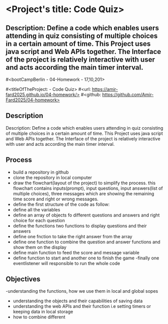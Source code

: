 # <Project's title: Code Quiz>

## Description: Define a code which enables users attending in quiz consisting of multiple choices in a certain amount of time. This Project uses java script and Web APIs together. The Interface of the project is relatively interactive with user and acts according the main timer interval.

#<bootCampBerlin - 04-Homework - 17,10,201>

#<titleOfTheProject: - Code Quiz>
#<url: https://amir-fard2025.github.io/04-homework/>
#<github: https://github.com/Amir-Fard2025/04-homework>

## Description

Description: Define a code which enables users attending in quiz consisting of multiple choices in a certain amount of time. This Project uses java script and Web APIs together. The Interface of the project is relatively interactive with user and acts according the main timer interval.

## Process

- build a repository in github
- clone the repository in local computer
- draw the flowchart(layout of the project) to simplify the process. this flowchart contains inputs(prompt), input questions, input answers(list of multiple choices), three messages which are showing the remaining time score and right or wrong messages.
- define the first structure of the code as follow:
- define all the variables
- define an array of objects fo different questions and answers and right choice for each question
- define the functions two functions to display questions and their answers
- define one fnction to take the right answer from the array
- define one function to combine the question and answer functions and show them on the display
- define main function to feed the score and message variable
- define function to start and another one to finish the game
  -finally one eventlistener will responsible to run the whole code

## Objectives

-understanding the functions, how we use them in local and global sopes

- understanding the objects and their capabilities of saving data
- understanding the web APIs and their function i.e setting timers or keeping data in local storage
- how to combine different
